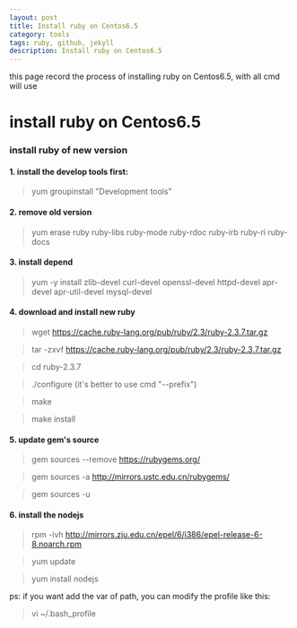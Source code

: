 ```yaml
---
layout: post
title: Install ruby on Centos6.5
category: tools
tags: ruby, github, jekyll
description: Install ruby on Centos6.5
---
```

this page record the process of installing ruby on Centos6.5, 
with all cmd will use

# install ruby on Centos6.5

### install ruby of new version

#### 1. install the develop tools first:

> yum groupinstall "Development tools"


#### 2. remove old version

> yum erase ruby ruby-libs ruby-mode ruby-rdoc ruby-irb ruby-ri ruby-docs


#### 3. install depend

> yum -y install zlib-devel curl-devel openssl-devel httpd-devel apr-devel apr-util-devel mysql-devel


#### 4. download and install new ruby

> wget https://cache.ruby-lang.org/pub/ruby/2.3/ruby-2.3.7.tar.gz

> tar -zxvf https://cache.ruby-lang.org/pub/ruby/2.3/ruby-2.3.7.tar.gz

> cd ruby-2.3.7

> ./configure  (it's better to use cmd "--prefix")

> make

> make install


#### 5. update gem's source

> gem sources --remove https://rubygems.org/

> gem sources -a http://mirrors.ustc.edu.cn/rubygems/

> gem sources -u


#### 6. install the nodejs

> rpm -ivh http://mirrors.zju.edu.cn/epel/6/i386/epel-release-6-8.noarch.rpm

> yum update

> yum install nodejs


ps:
if you want add the var of path, you can modify the profile like this:

> vi ~/.bash_profile 
